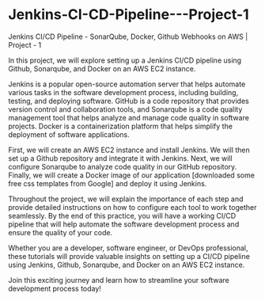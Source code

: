# Jenkins-CI-CD-Pipeline---Project-1
Jenkins CI/CD Pipeline - SonarQube, Docker, Github Webhooks on AWS | Project - 1


In this project, we will explore setting up a Jenkins CI/CD pipeline using Github, Sonarqube, and Docker on an AWS EC2 instance.

Jenkins is a popular open-source automation server that helps automate various tasks in the software development process, including building, testing, and deploying software. GitHub is a code repository that provides version control and collaboration tools, and Sonarqube is a code quality management tool that helps analyze and manage code quality in software projects. Docker is a containerization platform that helps simplify the deployment of software applications.

First, we will create an AWS EC2 instance and install Jenkins. We will then set up a Github repository and integrate it with Jenkins. Next, we will configure Sonarqube to analyze code quality in our GitHub repository. Finally, we will create a Docker image of our application [downloaded some free css templates from Google] and deploy it using Jenkins.

Throughout the project, we will explain the importance of each step and provide detailed instructions on how to configure each tool to work together seamlessly. By the end of this practice, you will have a working CI/CD pipeline that will help automate the software development process and ensure the quality of your code.

Whether you are a developer, software engineer, or DevOps professional, these tutorials will provide valuable insights on setting up a CI/CD pipeline using Jenkins, Github, Sonarqube, and Docker on an AWS EC2 instance. 

Join this exciting journey and learn how to streamline your software development process today!
